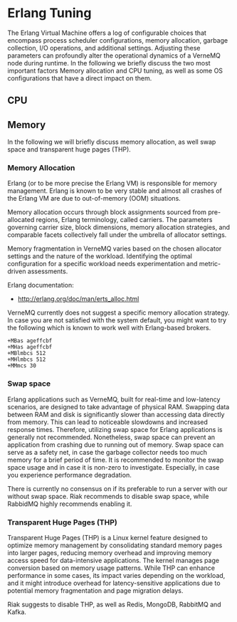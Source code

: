 # Erlang Tuning 

The Erlang Virtual Machine offers a log of configurable choices that encompass process scheduler configurations, 
memory allocation, garbage collection, I/O operations, and additional settings. Adjusting these parameters can profoundly alter 
the operational dynamics of a VerneMQ node during runtime. In the following we briefly discuss the two most important factors Memory allocation 
and CPU tuning, as well as some OS configurations that have a direct impact on them.

## CPU 

## Memory 
In the following we will briefly discuss memory allocation, as well swap space and transparent huge pages (THP).

### Memory Allocation
Erlang (or to be more precise the Erlang VM) is responsible for memory management. Erlang is known to be very stable and almost all crashes of the Erlang VM are due to out-of-memory (OOM) situations.

Memory allocation occurs through block assignments sourced from pre-allocated regions, Erlang terminology, called carriers. 
The parameters governing carrier size, block dimensions, memory allocation strategies, and comparable facets collectively fall 
under the umbrella of allocator settings.

Memory fragmentation in VerneMQ varies based on the chosen allocator settings and the nature of the workload. Identifying the optimal 
configuration for a specific workload needs experimentation and metric-driven assessments.

Erlang documentation:
* http://erlang.org/doc/man/erts_alloc.html

VerneMQ currently does not suggest a specific memory allocation strategy. In case you are not satisfied with the system default, you might want to try the following which is known to work well with Erlang-based brokers.

```text
+MBas ageffcbf 
+MHas ageffcbf 
+MBlmbcs 512 
+MHlmbcs 512 
+MMmcs 30
```

### Swap space 
Erlang applications such as VerneMQ, built for real-time and low-latency scenarios, are designed to take advantage of physical RAM. Swapping data between RAM and disk is significantly slower than accessing data directly from memory. This can lead to noticeable slowdowns and increased response times. Therefore, utilizing swap space for Erlang applications is generally not recommended. Nonetheless, swap space can prevent an application from crashing due to running out of memory. Swap space can serve as a safety net, in case the garbage collector needs too much memory for a brief period of time. It is recommended to monitor the swap space usage and in case it is non-zero to investigate. Especially, in case you experience performance degradation.

There is currently no consensus on if its preferable to run a server with our without swap space. Riak recommends to disable swap space, while RabbidMQ highly recommends enabling it.  


### Transparent Huge Pages (THP)
Transparent Huge Pages (THP) is a Linux kernel feature designed to optimize memory management by consolidating standard memory pages into larger pages, reducing memory overhead and improving memory access speed for data-intensive applications. The kernel manages page conversion based on memory usage patterns. While THP can enhance performance in some cases, its impact varies depending on the workload, and it might introduce overhead for latency-sensitive applications due to potential memory fragmentation and page migration delays. 

Riak suggests to disable THP, as well as Redis, MongoDB, RabbitMQ and Kafka. 
